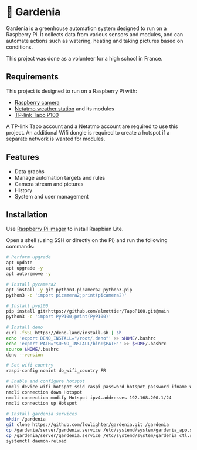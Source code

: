 # 🌻 Gardenia

Gardenia is a greenhouse automation system designed to run on a Raspberry Pi. It collects data from various sensors and modules, and can automate actions such as watering, heating and taking pictures
based on conditions.

This project was done as a volunteer for a high school in France.

## Requirements

This project is designed to run on a Raspberry Pi with:

- [Raspberry camera](https://www.raspberrypi.com/documentation/accessories/camera.html)
- [Netatmo weather station](https://dev.netatmo.com/apidocumentation) and its modules
- [TP-link Tapo P100](https://www.tp-link.com/fr/home-networking/smart-plug/tapo-p100)

A TP-link Tapo account and a Netatmo account are required to use this project. An additional Wifi dongle is required to create a hotspot if a separate network is wanted for modules.

## Features

- Data graphs
- Manage automation targets and rules
- Camera stream and pictures
- History
- System and user management

## Installation

Use [Raspberry Pi imager](https://www.raspberrypi.com/software) to install Raspbian Lite.

Open a shell (using SSH or directly on the Pi) and run the following commands:

```sh
# Perform upgrade
apt update
apt upgrade -y
apt autoremove -y

# Install pycamera2
apt install -y git python3-picamera2 python3-pip
python3 -c 'import picamera2;print(picamera2)'

# Install pyp100
pip install git+https://github.com/almottier/TapoP100.git@main
python3 -c 'import PyP100;print(PyP100)'

# Install deno
curl -fsSL https://deno.land/install.sh | sh
echo 'export DENO_INSTALL="/root/.deno"' >> $HOME/.bashrc
echo 'export PATH="$DENO_INSTALL/bin:$PATH"' >> $HOME/.bashrc
source $HOME/.bashrc
deno --version

# Set wifi country
raspi-config nonint do_wifi_country FR

# Enable and configure hotspot
nmcli device wifi hotspot ssid raspi password hotspot_password ifname wlan0
nmcli connection down Hotspot
nmcli connection modify Hotspot ipv4.addresses 192.168.200.1/24
nmcli connection up Hotspot

# Install gardenia services
mkdir /gardenia
git clone https://github.com/lowlighter/gardenia.git /gardenia
cp /gardenia/server/gardenia.service /etc/systemd/system/gardenia_app.service
cp /gardenia/server/gardenia.service /etc/systemd/system/gardenia_ctl.service
systemctl daemon-reload
```
